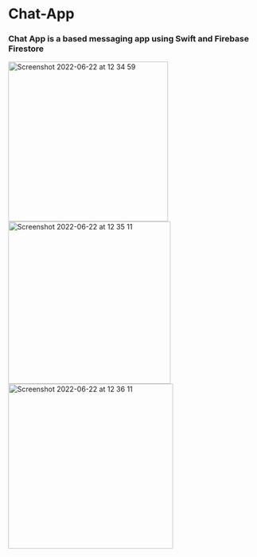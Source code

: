 # Chat-App

 ### Chat App is a based messaging app using Swift and Firebase Firestore
 
 <img width="321" alt="Screenshot 2022-06-22 at 12 34 59" src="https://user-images.githubusercontent.com/97193403/175020361-f841e76b-7caf-4902-ab49-b0fc7a10a781.png">
<img width="326" alt="Screenshot 2022-06-22 at 12 35 11" src="https://user-images.githubusercontent.com/97193403/175020373-a9678535-0c38-4702-8f3e-e87107801cd7.png">
<img width="331" alt="Screenshot 2022-06-22 at 12 36 11" src="https://user-images.githubusercontent.com/97193403/175020376-64ad382f-e9d8-4300-a6c0-a78091ccbd91.png">
